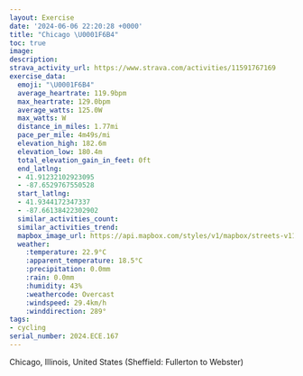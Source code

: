 ```yaml
---
layout: Exercise
date: '2024-06-06 22:20:28 +0000'
title: "Chicago \U0001F6B4"
toc: true
image:
description:
strava_activity_url: https://www.strava.com/activities/11591767169
exercise_data:
  emoji: "\U0001F6B4"
  average_heartrate: 119.9bpm
  max_heartrate: 129.0bpm
  average_watts: 125.0W
  max_watts: W
  distance_in_miles: 1.77mi
  pace_per_mile: 4m49s/mi
  elevation_high: 182.6m
  elevation_low: 180.4m
  total_elevation_gain_in_feet: 0ft
  end_latlng:
  - 41.91232102923095
  - -87.6529767550528
  start_latlng:
  - 41.9344172347337
  - -87.66138422302902
  similar_activities_count:
  similar_activities_trend:
  mapbox_image_url: https://api.mapbox.com/styles/v1/mapbox/streets-v11/static/path-5+787af2-1.0(me%7D~Fne%60vOjO%7DUnAaBXYRKTEVAfGBbPMhDGN%3FFEFO%40MEwDA%7BEB_%40JKTCbFAzCGdRQnHMzDAjJQbGE),pin-s-s+e5b22e(-87.66056,41.93383),pin-s-f+89ae00(-87.65330000000004,41.914550000000006)/auto/800x800?access_token=pk.eyJ1Ijoiam9zaGJlY2ttYW4iLCJhIjoiY205eWR2aDd1MWZ6djJrbXc4a3M0bWZleiJ9.XiG9OWkNcZk2QzjJbxLB4A
  weather:
    :temperature: 22.9°C
    :apparent_temperature: 18.5°C
    :precipitation: 0.0mm
    :rain: 0.0mm
    :humidity: 43%
    :weathercode: Overcast
    :windspeed: 29.4km/h
    :winddirection: 289°
tags:
- cycling
serial_number: 2024.ECE.167
---
```

Chicago, Illinois, United States (Sheffield: Fullerton to Webster)
